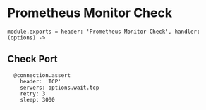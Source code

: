 
# Prometheus Monitor Check

    module.exports = header: 'Prometheus Monitor Check', handler: (options) ->

## Check Port

      @connection.assert
        header: 'TCP'
        servers: options.wait.tcp
        retry: 3
        sleep: 3000
